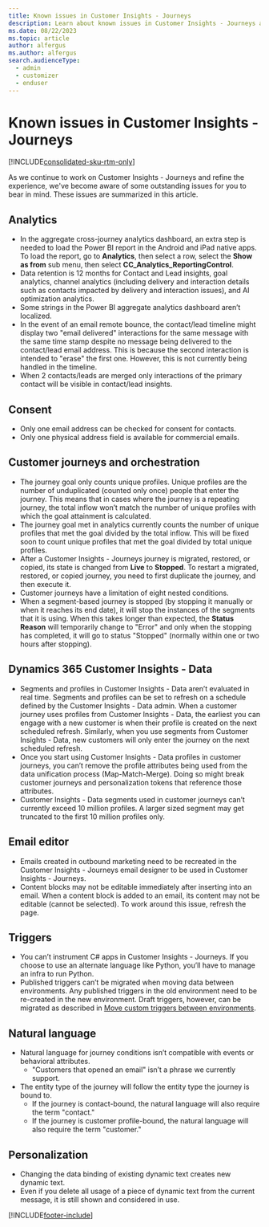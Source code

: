 ```yaml
---
title: Known issues in Customer Insights - Journeys
description: Learn about known issues in Customer Insights - Journeys and how to work around them.
ms.date: 08/22/2023
ms.topic: article
author: alfergus
ms.author: alfergus
search.audienceType: 
  - admin
  - customizer
  - enduser
---
```


# Known issues in Customer Insights - Journeys

[!INCLUDE[consolidated-sku-rtm-only](./includes/consolidated-sku-rtm-only.md)]

As we continue to work on Customer Insights - Journeys and refine the experience, we've become aware of some outstanding issues for you to bear in mind. These issues are summarized in this article.

## Analytics

- In the aggregate cross-journey analytics dashboard, an extra step is needed to load the Power BI report in the Android and iPad native apps. To load the report, go to **Analytics**, then select a row, select the **Show as from** sub menu, then select **CC_Analytics_ReportingControl**.
- Data retention is 12 months for Contact and Lead insights, goal analytics, channel analytics (including delivery and interaction details such as contacts impacted by delivery and interaction issues), and AI optimization analytics.
- Some strings in the Power BI aggregate analytics dashboard aren’t localized.
- In the event of an email remote bounce, the contact/lead timeline might display two "email delivered" interactions for the same message with the same time stamp despite no message being delivered to the contact/lead email address. This is because the second interaction is intended to "erase" the first one. However, this is not currently being handled in the timeline.
- When 2 contacts/leads are merged only interactions of the primary contact will be visible in contact/lead insights.

## Consent

- Only one email address can be checked for consent for contacts.
- Only one physical address field is available for commercial emails.

## Customer journeys and orchestration

- The journey goal only counts unique profiles. Unique profiles are the number of unduplicated (counted only once) people that enter the journey. This means that in cases where the journey is a repeating journey, the total inflow won’t match the number of unique profiles with which the goal attainment is calculated.
- The journey goal met in analytics currently counts the number of unique profiles that met the goal divided by the total inflow. This will be fixed soon to count unique profiles that met the goal divided by total unique profiles.
- After a Customer Insights - Journeys journey is migrated, restored, or copied, its state is changed from **Live** to **Stopped**. To restart a migrated, restored, or copied journey, you need to first duplicate the journey, and then execute it.
- Customer journeys have a limitation of eight nested conditions.
- When a segment-based journey is stopped (by stopping it manually or when it reaches its end date), it will stop the instances of the segments that it is using. When this takes longer than expected, the **Status Reason** will temporarily change to "Error" and only when the stopping has completed, it will go to status "Stopped" (normally within one or two hours after stopping).

## Dynamics 365 Customer Insights - Data

-	Segments and profiles in Customer Insights - Data aren’t evaluated in real time. Segments and profiles can be set to refresh on a schedule defined by the Customer Insights - Data admin. When a customer journey uses profiles from Customer Insights - Data, the earliest you can engage with a new customer is when their profile is created on the next scheduled refresh. Similarly, when you use segments from Customer Insights - Data, new customers will only enter the journey on the next scheduled refresh.
-	Once you start using Customer Insights - Data profiles in customer journeys, you can’t remove the profile attributes being used from the data unification process (Map-Match-Merge). Doing so might break customer journeys and personalization tokens that reference those attributes.
- Customer Insights - Data segments used in customer journeys can’t currently exceed 10 million profiles. A larger sized segment may get truncated to the first 10 million profiles only.

## Email editor

- Emails created in outbound marketing need to be recreated in the Customer Insights - Journeys email designer to be used in Customer Insights - Journeys.
- Content blocks may not be editable immediately after inserting into an email. When a content block is added to an email, its content may not be editable (cannot be selected). To work around this issue, refresh the page.

## Triggers

- You can’t instrument C# apps in Customer Insights - Journeys. If you choose to use an alternate language like Python, you’ll have to manage an infra to run Python.
- Published triggers can’t be migrated when moving data between environments. Any published triggers in the old environment need to be re-created in the new environment. Draft triggers, however, can be migrated as described in [Move custom triggers between environments](move-triggers-between-environments.md).

## Natural language

-	Natural language for journey conditions isn’t compatible with events or behavioral attributes.
    - "Customers that opened an email" isn’t a phrase we currently support.
-	The entity type of the journey will follow the entity type the journey is bound to.
    - If the journey is contact-bound, the natural language will also require the term "contact."
    - If the journey is customer profile-bound, the natural language will also require the term "customer."

## Personalization

- Changing the data binding of existing dynamic text creates new dynamic text.
- Even if you delete all usage of a piece of dynamic text from the current message, it is still shown and considered in use.

[!INCLUDE[footer-include](./includes/footer-banner.md)]
